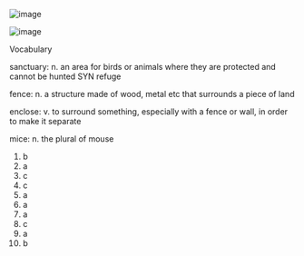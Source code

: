 ![image](https://github.com/jeuneseven/ReadingNotes/assets/8426758/7b27f9d9-dff0-4947-beed-2f203e662ffa)

![image](https://github.com/jeuneseven/ReadingNotes/assets/8426758/52ce30eb-3f5c-497a-8b7a-1013eb185fc6)

Vocabulary

sanctuary: n. an area for birds or animals where they are protected and cannot be hunted SYN refuge

fence: n. a structure made of wood, metal etc that surrounds a piece of land

enclose: v. to surround something, especially with a fence or wall, in order to make it separate

mice: n. the plural of mouse

1. b
2. a
3. c
4. c
5. a
6. a
7. a
8. c
9. a
10. b
